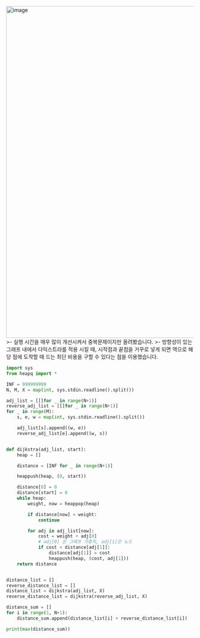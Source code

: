 
<img width="892" alt="image" src="https://github.com/latteisacat/Lonely-Algorithm-Study/assets/114455070/b1f0dccc-3dc5-4eda-bada-11ada791c2bb">
>- 실행 시간을 매우 많이 개선시켜서 중복문제이지만 올려봤습니다.
>- 방향성이 있는 그래프 내에서 다익스트라를 적용 시킬 때, 시작점과 끝점을 거꾸로 넣게 되면 역으로 해당 점에 도착할 때 드는 최단 비용을 구할 수 있다는 점을 이용했습니다.

```python
import sys
from heapq import *

INF = 999999999
N, M, X = map(int, sys.stdin.readline().split())

adj_list = [[]for _ in range(N+1)]
reverse_adj_list = [[]for _ in range(N+1)]
for _ in range(M):
    s, e, w = map(int, sys.stdin.readline().split())

    adj_list[s].append((w, e))
    reverse_adj_list[e].append((w, s))


def dijkstra(adj_list, start):
    heap = []

    distance = [INF for _ in range(N+1)]

    heappush(heap, (0, start))

    distance[0] = 0
    distance[start] = 0
    while heap:
        weight, now = heappop(heap)

        if distance[now] < weight:
            continue

        for adj in adj_list[now]:
            cost = weight + adj[0]
            # adj[0] 은 그래프 가중치, adj[1]은 노드
            if cost < distance[adj[1]]:
                distance[adj[1]] = cost
                heappush(heap, (cost, adj[1]))
    return distance


distance_list = []
reverse_distance_list = []
distance_list = dijkstra(adj_list, X)
reverse_distance_list = dijkstra(reverse_adj_list, X)

distance_sum = []
for i in range(1, N+1):
    distance_sum.append(distance_list[i] + reverse_distance_list[i])

print(max(distance_sum))

```
